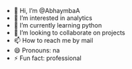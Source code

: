 - 👋 Hi, I’m @AbhaymbaA
- 👀 I’m interested in analytics
- 🌱 I’m currently learning python
- 💞️ I’m looking to collaborate on projects 
- 📫 How to reach me by mail 
- 😄 Pronouns: na
- ⚡ Fun fact: professional

<!---
AbhaymbaA/AbhaymbaA is a ✨ special ✨ repository because its `README.md` (this file) appears on your GitHub profile.
You can click the Preview link to take a look at your changes.
--->
